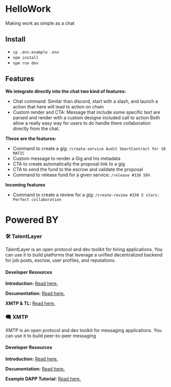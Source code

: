 # HelloWork

Making work as simple as a chat

## Install

- `cp .env.example .env`
- `npm install`
- `npm run dev`

## Features 

**We integrate directly into the chat two kind of features:**
- Chat command: Similar than discord, start with a slash, and launch a action that here will lead to action on chain
- Custom render and CTA: Message that include some specific text are parsed and render with a custom designe included call to action 
Both allow a really easy way for users to do handle there collaboration directly from the chat.

**These are the features:**
- Command to create a gig: `/create-service Audit SmartContract for 10 MATIC`
- Custom message to render a Gig and his metadata
- CTA to create automatically the proposal link to a gig
- CTA to send the fund to the escrow and validate the proposal
- Command to release fund for a given service: `/release #338 50%`

**Incoming features**
- Command to create a review for a gig: `/create-review #338 5 stars: Perfect collaboration`

# Powered BY
### 🛠️ TalentLayer

TalentLayer is an open protocol and dev toolkit for hiring applications. You can use it to build platforms that leverage a unified decentralized backend for job posts, escrow, user profiles, and reputations.

#### Developer Resources

**Introduction:** [Read here.](https://docs.talentlayer.org/)

**Documentation:** [Read here.](https://docs.talentlayer.org/technical-guides)

**XMTP & TL:** [Read here.](https://docs.talentlayer.org/technical-guides/messaging/integrating-xmtp)

### 🗨 XMTP

XMTP is an open protocol and dev toolkit for messaging applications. You can use it to build peer-to-peer messaging 

#### Developer Resources

**Introduction:** [Read here.](https://xmtp.org/docs/dev-concepts/introduction)

**Documentation:** [Read here.](https://xmtp.org/docs/dev-concepts/start-building)

**Example DAPP Tutorial:** [Read here.](https://xmtp.org/docs/client-sdk/javascript/tutorials/build-an-xmtp-hello-world-app)